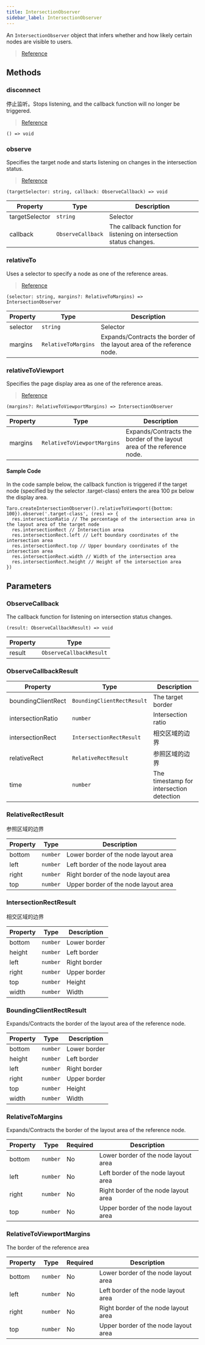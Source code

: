 ```yaml
---
title: IntersectionObserver
sidebar_label: IntersectionObserver
---
```


An `IntersectionObserver` object that infers whether and how likely certain nodes are visible to users.

> [Reference](https://developers.weixin.qq.com/miniprogram/dev/api/wxml/IntersectionObserver.html)

## Methods

### disconnect

停止监听。Stops listening, and the callback function will no longer be triggered.

> [Reference](https://developers.weixin.qq.com/miniprogram/dev/api/wxml/IntersectionObserver.disconnect.html)

```tsx
() => void
```

### observe

Specifies the target node and starts listening on changes in the intersection status.

> [Reference](https://developers.weixin.qq.com/miniprogram/dev/api/wxml/IntersectionObserver.observe.html)

```tsx
(targetSelector: string, callback: ObserveCallback) => void
```

<table>
  <thead>
    <tr>
      <th>Property</th>
      <th>Type</th>
      <th>Description</th>
    </tr>
  </thead>
  <tbody>
    <tr>
      <td>targetSelector</td>
      <td><code>string</code></td>
      <td>Selector</td>
    </tr>
    <tr>
      <td>callback</td>
      <td><code>ObserveCallback</code></td>
      <td>The callback function for listening on intersection status changes.</td>
    </tr>
  </tbody>
</table>

### relativeTo

Uses a selector to specify a node as one of the reference areas.

> [Reference](https://developers.weixin.qq.com/miniprogram/dev/api/wxml/IntersectionObserver.relativeTo.html)

```tsx
(selector: string, margins?: RelativeToMargins) => IntersectionObserver
```

<table>
  <thead>
    <tr>
      <th>Property</th>
      <th>Type</th>
      <th>Description</th>
    </tr>
  </thead>
  <tbody>
    <tr>
      <td>selector</td>
      <td><code>string</code></td>
      <td>Selector</td>
    </tr>
    <tr>
      <td>margins</td>
      <td><code>RelativeToMargins</code></td>
      <td>Expands/Contracts the border of the layout area of the reference node.</td>
    </tr>
  </tbody>
</table>

### relativeToViewport

Specifies the page display area as one of the reference areas.

> [Reference](https://developers.weixin.qq.com/miniprogram/dev/api/wxml/IntersectionObserver.relativeToViewport.html)

```tsx
(margins?: RelativeToViewportMargins) => IntersectionObserver
```

<table>
  <thead>
    <tr>
      <th>Property</th>
      <th>Type</th>
      <th>Description</th>
    </tr>
  </thead>
  <tbody>
    <tr>
      <td>margins</td>
      <td><code>RelativeToViewportMargins</code></td>
      <td>Expands/Contracts the border of the layout area of the reference node.</td>
    </tr>
  </tbody>
</table>

#### Sample Code

In the code sample below, the callback function is triggered if the target node (specified by the selector .target-class) enters the area 100 px below the display area.

```tsx
Taro.createIntersectionObserver().relativeToViewport({bottom: 100}).observe('.target-class', (res) => {
  res.intersectionRatio // The percentage of the intersection area in the layout area of the target node
  res.intersectionRect // Intersection area
  res.intersectionRect.left // Left boundary coordinates of the intersection area
  res.intersectionRect.top // Upper boundary coordinates of the intersection area
  res.intersectionRect.width // Width of the intersection area
  res.intersectionRect.height // Height of the intersection area
})
```

## Parameters

### ObserveCallback

The callback function for listening on intersection status changes.

```tsx
(result: ObserveCallbackResult) => void
```

<table>
  <thead>
    <tr>
      <th>Property</th>
      <th>Type</th>
    </tr>
  </thead>
  <tbody>
    <tr>
      <td>result</td>
      <td><code>ObserveCallbackResult</code></td>
    </tr>
  </tbody>
</table>

### ObserveCallbackResult

<table>
  <thead>
    <tr>
      <th>Property</th>
      <th>Type</th>
      <th>Description</th>
    </tr>
  </thead>
  <tbody>
    <tr>
      <td>boundingClientRect</td>
      <td><code>BoundingClientRectResult</code></td>
      <td>The target border</td>
    </tr>
    <tr>
      <td>intersectionRatio</td>
      <td><code>number</code></td>
      <td>Intersection ratio</td>
    </tr>
    <tr>
      <td>intersectionRect</td>
      <td><code>IntersectionRectResult</code></td>
      <td>相交区域的边界</td>
    </tr>
    <tr>
      <td>relativeRect</td>
      <td><code>RelativeRectResult</code></td>
      <td>参照区域的边界</td>
    </tr>
    <tr>
      <td>time</td>
      <td><code>number</code></td>
      <td>The timestamp for intersection detection</td>
    </tr>
  </tbody>
</table>

### RelativeRectResult

参照区域的边界

<table>
  <thead>
    <tr>
      <th>Property</th>
      <th>Type</th>
      <th>Description</th>
    </tr>
  </thead>
  <tbody>
    <tr>
      <td>bottom</td>
      <td><code>number</code></td>
      <td>Lower border of the node layout area</td>
    </tr>
    <tr>
      <td>left</td>
      <td><code>number</code></td>
      <td>Left border of the node layout area</td>
    </tr>
    <tr>
      <td>right</td>
      <td><code>number</code></td>
      <td>Right border of the node layout area</td>
    </tr>
    <tr>
      <td>top</td>
      <td><code>number</code></td>
      <td>Upper border of the node layout area</td>
    </tr>
  </tbody>
</table>

### IntersectionRectResult

相交区域的边界

<table>
  <thead>
    <tr>
      <th>Property</th>
      <th>Type</th>
      <th>Description</th>
    </tr>
  </thead>
  <tbody>
    <tr>
      <td>bottom</td>
      <td><code>number</code></td>
      <td>Lower border</td>
    </tr>
    <tr>
      <td>height</td>
      <td><code>number</code></td>
      <td>Left border</td>
    </tr>
    <tr>
      <td>left</td>
      <td><code>number</code></td>
      <td>Right border</td>
    </tr>
    <tr>
      <td>right</td>
      <td><code>number</code></td>
      <td>Upper border</td>
    </tr>
    <tr>
      <td>top</td>
      <td><code>number</code></td>
      <td>Height</td>
    </tr>
    <tr>
      <td>width</td>
      <td><code>number</code></td>
      <td>Width</td>
    </tr>
  </tbody>
</table>

### BoundingClientRectResult

Expands/Contracts the border of the layout area of the reference node.

<table>
  <thead>
    <tr>
      <th>Property</th>
      <th>Type</th>
      <th>Description</th>
    </tr>
  </thead>
  <tbody>
    <tr>
      <td>bottom</td>
      <td><code>number</code></td>
      <td>Lower border</td>
    </tr>
    <tr>
      <td>height</td>
      <td><code>number</code></td>
      <td>Left border</td>
    </tr>
    <tr>
      <td>left</td>
      <td><code>number</code></td>
      <td>Right border</td>
    </tr>
    <tr>
      <td>right</td>
      <td><code>number</code></td>
      <td>Upper border</td>
    </tr>
    <tr>
      <td>top</td>
      <td><code>number</code></td>
      <td>Height</td>
    </tr>
    <tr>
      <td>width</td>
      <td><code>number</code></td>
      <td>Width</td>
    </tr>
  </tbody>
</table>

### RelativeToMargins

Expands/Contracts the border of the layout area of the reference node.

<table>
  <thead>
    <tr>
      <th>Property</th>
      <th>Type</th>
      <th style={{ textAlign: "center"}}>Required</th>
      <th>Description</th>
    </tr>
  </thead>
  <tbody>
    <tr>
      <td>bottom</td>
      <td><code>number</code></td>
      <td style={{ textAlign: "center"}}>No</td>
      <td>Lower border of the node layout area</td>
    </tr>
    <tr>
      <td>left</td>
      <td><code>number</code></td>
      <td style={{ textAlign: "center"}}>No</td>
      <td>Left border of the node layout area</td>
    </tr>
    <tr>
      <td>right</td>
      <td><code>number</code></td>
      <td style={{ textAlign: "center"}}>No</td>
      <td>Right border of the node layout area</td>
    </tr>
    <tr>
      <td>top</td>
      <td><code>number</code></td>
      <td style={{ textAlign: "center"}}>No</td>
      <td>Upper border of the node layout area</td>
    </tr>
  </tbody>
</table>

### RelativeToViewportMargins

The border of the reference area

<table>
  <thead>
    <tr>
      <th>Property</th>
      <th>Type</th>
      <th style={{ textAlign: "center"}}>Required</th>
      <th>Description</th>
    </tr>
  </thead>
  <tbody>
    <tr>
      <td>bottom</td>
      <td><code>number</code></td>
      <td style={{ textAlign: "center"}}>No</td>
      <td>Lower border of the node layout area</td>
    </tr>
    <tr>
      <td>left</td>
      <td><code>number</code></td>
      <td style={{ textAlign: "center"}}>No</td>
      <td>Left border of the node layout area</td>
    </tr>
    <tr>
      <td>right</td>
      <td><code>number</code></td>
      <td style={{ textAlign: "center"}}>No</td>
      <td>Right border of the node layout area</td>
    </tr>
    <tr>
      <td>top</td>
      <td><code>number</code></td>
      <td style={{ textAlign: "center"}}>No</td>
      <td>Upper border of the node layout area</td>
    </tr>
  </tbody>
</table>
